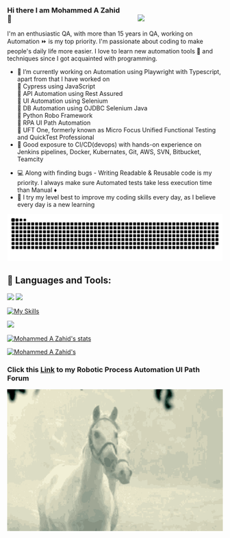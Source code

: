 ### Hi there I am Mohammed A Zahid 👋&emsp;&emsp;&emsp;&emsp;&emsp;&emsp;&emsp;&emsp;&emsp;&emsp;&emsp;&emsp;&emsp;&emsp;&emsp;&emsp;&emsp;&emsp;![](https://komarev.com/ghpvc/?username=your-github-Zahid-Automate&label=PROFILE+VIEWS&style=flat-square)

I'm an enthusiastic QA, with more than 15 years in QA, working on Automation :fast_forward: is my top priority. I'm passionate about coding to make people's daily life more easier.
I love to learn new automation tools :sparkling_heart:	and techniques since I got acquainted with programming.

- 🔭 I’m currently working on Automation using Playwright with Typescript, apart from that I have worked on <br>
      :small_orange_diamond:		 Cypress using JavaScript</br>
      :small_orange_diamond:		 API Automation using Rest Assured</br>
      :small_orange_diamond:		 UI Automation using Selenium</br>
      :small_orange_diamond:		 DB Automation using OJDBC Selenium Java</br>
      :small_orange_diamond:		 Python Robo Framework </br>
      :small_orange_diamond:		 RPA UI Path Automation </br>
      :small_orange_diamond:		 UFT One, formerly known as Micro Focus Unified Functional Testing and QuickTest Professional </br>
- 🌟 Good exposure to CI/CD(devops) with hands-on experience on Jenkins pipelines, Docker, Kubernates, Git, AWS, SVN, Bitbucket, Teamcity</p>
- 💻 Along with finding bugs - Writing Readable & Reusable code is my priority. I always make sure Automated tests take less execution time than Manual :diamonds:
- :medal_sports:	I try my level best to improve my coding skills every day, as I believe every day is a new learning
  


<!--
**Zahid-Automate/Zahid-Automate** is a ✨ _special_ ✨ repository because its `README.md` (this file) appears on your GitHub profile.

Here are some ideas to get you started:


-->

<img alt="github contribution grid snake animation" src="https://raw.githubusercontent.com/platane/snk/output/github-contribution-grid-snake.svg" style="visibility:visible;max-width:100%;">


## 🧰 Languages and Tools:

<img height="50" src="https://github.com/marwin1991/profile-technology-icons/assets/25181517/37cb517e-d059-4cc0-8124-1a72b663167c"> <img height="50" src="https://user-images.githubusercontent.com/25181517/201476821-3431d126-ae72-4c2a-a3c7-8a847070beeb.png"> 


[![My Skills](https://skillicons.dev/icons?i=java,js,ts,selenium,cypress,androidstudio,vscode,idea,pycharm,eclipse,azure,bash,css,discord,js,react,jenkins,kubernetes,linux,maven,mongodb,mysql,postgres,powershell,docker,aws,nodejs,postman,git,gitlab,gherkin,html,figmaa&theme=light)](https://skillicons.dev)





<img height="137px"
  src="https://stackoverflow-card.vercel.app/?userID=10863237&theme=stackoverflow-light"
/>

[![Mohammed A Zahid's stats](https://github-readme-stats-sigma-five.vercel.app/api?username=Zahid-Automate&count_private=true)](https://github.com/arribass/github-readme-stats)

[![Mohammed A Zahid's ](https://github-readme-stats-sigma-five.vercel.app/api/top-langs/?username=Zahid-Automate)](https://github.com/arribass/github-readme-stats)

### Click this [Link](https://forum.uipath.com/u/mzahid/) to my Robotic Process Automation UI Path Forum

![](https://github.com/Zahid-Automate/Zahid-Automate/blob/main/horses-white-horse.gif)  


